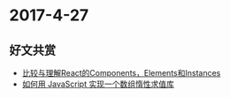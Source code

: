 # 2017-4-27

## 好文共赏

* [比较与理解React的Components，Elements和Instances](https://github.com/creeperyang/blog/issues/30)
* [如何用 JavaScript 实现一个数组惰性求值库](https://zhuanlan.zhihu.com/p/26535479)